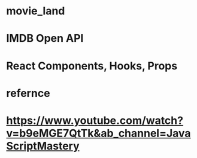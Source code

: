 # movie_land
# IMDB Open API
# React Components, Hooks, Props
# refernce
# https://www.youtube.com/watch?v=b9eMGE7QtTk&ab_channel=JavaScriptMastery